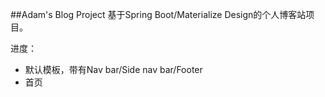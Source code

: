 ##Adam's Blog Project
基于Spring Boot/Materialize Design的个人博客站项目。

进度：
- 默认模板，带有Nav bar/Side nav bar/Footer
- 首页